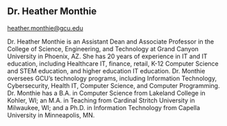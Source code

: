 ## Dr. Heather Monthie

[heather.monthie@gcu.edu](mailto:heather.monthie@gcu.edu)

Dr. Heather Monthie is an Assistant Dean and Associate Professor in the College of Science, Engineering, and Technology at Grand Canyon University in Phoenix, AZ. She has 20 years of experience in IT and IT education, including Healthcare IT, finance, retail, K-12 Computer Science and STEM education, and higher education IT education. Dr. Monthie oversees GCU’s technology programs, including Information Technology, Cybersecurity, Health IT, Computer Science, and Computer Programming. Dr. Monthie has a B.A. in Computer Science from Lakeland College in Kohler, WI; an M.A. in Teaching from Cardinal Stritch University in Milwaukee, WI; and a Ph.D. in Information Technology from Capella University in Minneapolis, MN.  
